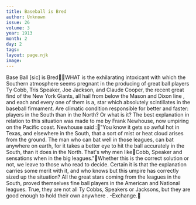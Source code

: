 ```yaml
---
title: Baseball is Bred
author: Unknown
issue: 26
volume: 3
year: 1913
month: 2
day: 2
tags:
layout: page.njk
image:
---
```

Base Ball [sic] is BredWHAT is the exhilarating intoxicant with which the Southern atmosphere seems pregnant in the producing of great ball players Ty Cobb, Tris Speaker, Joe Jackson, and Claude Cooper, the recent great find of the New York Giants, all hail from below the Mason and Dixon line , and each and every one of them is a, star which absolutely scintillates in the baseball firmament. Are climatic condition responsible for better and faster: players in the South than in the North? Or what is it? The best explanation in relation to this situation was made to me by Frank Newhouse, now umpiring on the Pacific coast. Newhouse said :"You know it gets so awful hot in Texas, and elsewhere in the South, that a sort of mist or heat cloud arises from the ground. The man who can bat well in those leagues, can bat anywhere on earth, for it takes a better eye to hit the ball accurately in the South, than it does in the North. That's why men likeCobb, Speaker and sensations when in the big leagues."Whether this is the correct solution or not, we leave to those who read to decide. Certain it is that the explanation carries some merit with it, and who knows but this umpire has correctly sized up the situation? All the great stars coming from the leagues in the South, proved themselves fine ball players in the American and National leagues. True, they are not all Ty Cobbs, Speakers or Jacksons, but they are good enough to hold their own anywhere . -Exchange.
